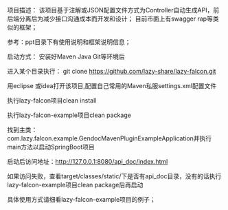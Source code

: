 项目描述：
该项目基于注解或JSON配置文件方式为Controller自动生成API，前后端分离后为减少接口沟通成本而开发和设计；
目前市面上有swagger rap等类似的框架；

参考：ppt目录下有使用说明和框架说明信息；

启动方式：
安装好Maven Java Git等环境后

进入某个目录执行：
git clone https://github.com/lazy-share/lazy-falcon.git

用eclipse 或idea打开该项目,配置自己常用的Maven私服settings.xml配置文件

执行lazy-falcon项目clean install

执行lazy-falcon-example项目clean package

找到主类：com.lazy.falcon.example.GendocMavenPluginExampleApplication并执行main方法以启动SpringBoot项目

启动后访问地址：http://127.0.0.1:8080/api_doc/index.html

如果访问失败，查看target/classes/static/下是否有api_doc目录，没有的话执行lazy-falcon-example项目clean package后再启动

具体使用方式请细看lazy-falcon-example项目的例子；




